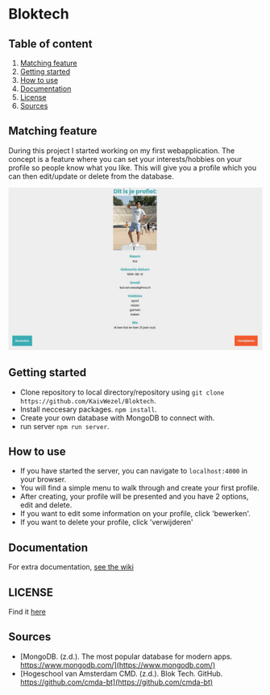 # Bloktech

## Table of content
1. [Matching feature](#matching-feature)
2. [Getting started](#getting-started)
3. [How to use](#how-to-use)
4. [Documentation](#documentation)
5. [License](#license)
6. [Sources](#sources)

## Matching feature

During this project I started working on my first webapplication. The concept is a feature where you can set your interests/hobbies on your profile so people know what you like. This will give you a profile which you can then edit/update or delete from the database.

![picture of the profile layout](./img/profile.jpg)

## Getting started

- Clone repository to local directory/repository using `git clone https://github.com/KaivWezel/Bloktech`.
- Install neccesary packages. `npm install`.
- Create your own database with MongoDB to connect with.
- run server `npm run server`.

## How to use

* If you have started the server, you can navigate to `localhost:4000` in your browser. 
* You will find a simple menu to walk through and create your first profile.
* After creating, your profile will be presented and you have 2 options, edit and delete.
* If you want to edit some information on your profile, click 'bewerken'.
* If you want to delete your profile, click 'verwijderen' 



## Documentation

For extra documentation, [see the wiki](https://github.com/KaivWezel/Bloktech/wiki)

## LICENSE

Find it [here](https://github.com/KaivWezel/Bloktech/blob/master/LICENSE)

## Sources

* [MongoDB. (z.d.). The most popular database for modern apps. https://www.mongodb.com/](https://www.mongodb.com/)
* [Hogeschool van Amsterdam CMD. (z.d.). Blok Tech. GitHub. https://github.com/cmda-bt](https://github.com/cmda-bt)
